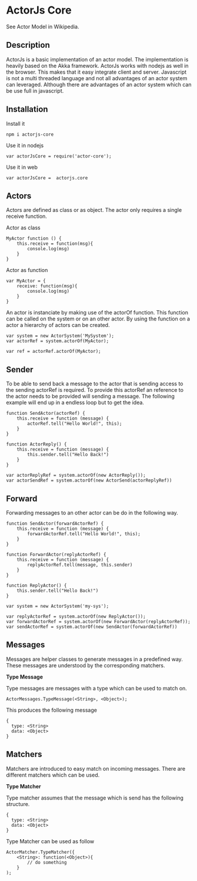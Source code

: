 ActorJs Core
============

See Actor Model in Wikipedia.

Description
-----------

ActorJs is a basic implementation of an actor model. The implementation is heavily based on the Akka framework.
ActorJs works with nodejs as well in the browser. This makes that it easy integrate client and server.
Javascript is not a multi threaded language and not all advantages of an actor system can leveraged. Although there are advantages of an actor system which can be use full in javascript.

Installation
------------
Install it
```
npm i actorjs-core
```

Use it in nodejs
```
var actorJsCore = require('actor-core');
```

Use it in web
```
var actorJsCore =  actorjs.core
```

Actors
------

Actors are defined as class  or as object. The actor only requires a single receive function.

Actor as class
```
MyActor function () {
    this.receive = function(msg){
        console.log(msg)
    }
}
```

Actor as function
```
var MyActor = {
    receive: function(msg){
        console.log(msg)
    }
}
```

An actor is instanciate by making use of the actorOf function. This function can be called on the system or on an other actor. By using the function on a actor a hierarchy of actors can be created.

```
var system = new ActorSystem('MySystem');
var actorRef = system.actorOf(MyActor);
```

```
var ref = actorRef.actorOf(MyActor);
```

Sender
------
To be able to send back a message to the actor that is sending access to the sending actorRef is required. To provide this actorRef an reference to the actor needs to be provided will sending a message. The following example will end up in a endless loop but to get the idea.

```
function SendActor(actorRef) {
    this.receive = function (message) {
        actorRef.tell("Hello World!", this);
    }
}

function ActorReply() {
    this.receive = function (message) {
        this.sender.tell("Hello Back!")
    }
}

var actorReplyRef = system.actorOf(new ActorReply());
var actorSendRef = system.actorOf(new ActorSend(actorReplyRef))

```

Forward
-------
Forwarding messages to an other actor can be do in the following way.
```
function SendActor(forwardActorRef) {
    this.receive = function (message) {
        forwardActorRef.tell("Hello World!", this);
    }
}

function ForwardActor(replyActorRef) {
    this.receive = function (message) {
        replyActorRef.tell(message, this.sender)
    }
}

function ReplyActor() {
    this.sender.tell("Hello Back!")
}

var system = new ActorSystem('my-sys');

var replyActorRef = system.actorOf(new ReplyActor());
var forwardActorRef = system.actorOf(new ForwardActor(replyActorRef));
var sendActorRef = system.actorOf(new SendActor(forwardActorRef))
```

Messages
--------

Messages are helper classes to generate messages in a predefined way. These messages are understood by the corresponding matchers.

**Type Message**

Type messages are messages with a type which can be used to match on.

```
ActorMessages.TypeMessage(<String>, <Object>);
```

This produces the following message

```
{
  type: <String>
  data: <Object>
}
```

Matchers
--------
Matchers are introduced to easy match on incoming messages. There are different matchers which can be used.

**Type Matcher**

Type matcher assumes that the message which is send has the following structure.


```
{
  type: <String>
  data: <Object>
}
```

Type Matcher can be used as follow


```
ActorMatcher.TypeMatcher({
    <String>: function(<Object>){
        // do something
    }
);
```